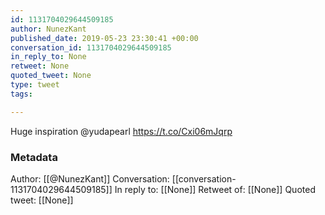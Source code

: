 ```yaml
---
id: 1131704029644509185
author: NunezKant
published_date: 2019-05-23 23:30:41 +00:00
conversation_id: 1131704029644509185
in_reply_to: None
retweet: None
quoted_tweet: None
type: tweet
tags:

---
```


Huge inspiration @yudapearl  https://t.co/Cxi06mJqrp

### Metadata

Author: [[@NunezKant]]
Conversation: [[conversation-1131704029644509185]]
In reply to: [[None]]
Retweet of: [[None]]
Quoted tweet: [[None]]

